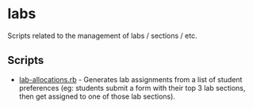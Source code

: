 # labs

Scripts related to the management of labs / sections / etc.

## Scripts

- [lab-allocations.rb](https://github.com/ZacharyEspiritu/ta-scripts/blob/master/labs/lab-allocations.rb) - Generates lab assignments from a list of student preferences (eg: students submit a form with their top 3 lab sections, then get assigned to one of those lab sections).

